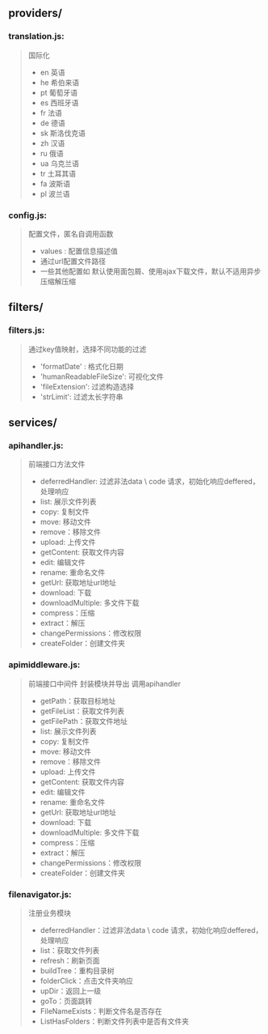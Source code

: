  ##  providers/

### translation.js: 

> 国际化
>
> - en 英语
> - he 希伯来语
> - pt 葡萄牙语
> - es 西班牙语
> - fr 法语
> - de 德语
> - sk 斯洛伐克语
> - zh 汉语
> - ru 俄语
> - ua 乌克兰语
> - tr 土耳其语
> - fa 波斯语
> - pl 波兰语

### config.js: 

> 配置文件，匿名自调用函数
>
> - values :  配置信息描述值
> - 通过url配置文件路径 
> - 一些其他配置如 默认使用面包屑、使用ajax下载文件，默认不适用异步压缩解压缩

## filters/

### filters.js: 


> 通过key值映射，选择不同功能的过滤
>
> - 'formatDate' : 格式化日期
> - 'humanReadableFileSize': 可视化文件
> - 'fileExtension': 过滤构造选择
> - 'strLimit': 过滤太长字符串

## services/

### apihandler.js:  

> 前端接口方法文件
>
> - deferredHandler: 过滤非法data \ code 请求，初始化响应deffered，处理响应
> - list: 展示文件列表
> - copy: 复制文件
> - move: 移动文件
> - remove：移除文件
> - upload: 上传文件
> - getContent: 获取文件内容
> - edit: 编辑文件
> - rename: 重命名文件
> - getUrl: 获取地址url地址
> - download: 下载
> - downloadMultiple: 多文件下载
> - compress：压缩
> - extract：解压
> - changePermissions：修改权限
> - createFolder：创建文件夹

### apimiddleware.js:  

>  前端接口中间件 封装模块并导出  调用apihandler
>
> - getPath：获取目标地址
> - getFileList：获取文件列表
> - getFilePath：获取文件地址
> - list: 展示文件列表
> - copy: 复制文件
> - move: 移动文件
> - remove：移除文件
> - upload: 上传文件
> - getContent: 获取文件内容
> - edit: 编辑文件
> - rename: 重命名文件
> - getUrl: 获取地址url地址
> - download: 下载
> - downloadMultiple: 多文件下载
> - compress：压缩
> - extract：解压
> - changePermissions：修改权限
> - createFolder：创建文件夹

### filenavigator.js:  

> 注册业务模块
>
> - deferredHandler：过滤非法data \ code 请求，初始化响应deffered，处理响应
> - list：获取文件列表
> - refresh：刷新页面
> - buildTree：重构目录树
> - folderClick：点击文件夹响应
> - upDir：返回上一级
> - goTo：页面跳转
> - FileNameExists：判断文件名是否存在
> - ListHasFolders：判断文件列表中是否有文件夹



